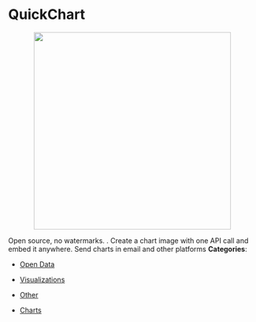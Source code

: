 # QuickChart

<p align="center">
    <img width="400" src="https://raw.githubusercontent.com/awesome-apis/awesome-apis/apis/quickchart/logo_256x256.png" />
</p>


Open source, no watermarks. . Create a chart image with one API call and embed it anywhere. Send charts in email and other platforms
**Categories**:

- [Open Data](https://github/awesome-apis/awesome-apis#open-data)

- [Visualizations](https://github/awesome-apis/awesome-apis#visualizations)

- [Other](https://github/awesome-apis/awesome-apis#other)

- [Charts](https://github/awesome-apis/awesome-apis#charts)






